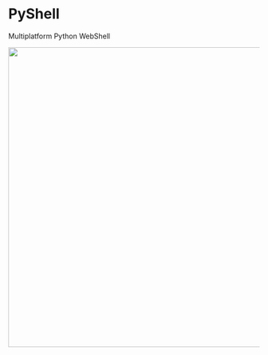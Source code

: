 # PyShell
Multiplatform Python WebShell

<img width=600 src="https://github.com/JoelGMSec/PyShell/blob/main/screenshot.png"></p>
